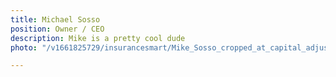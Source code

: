 ```yaml
---
title: Michael Sosso
position: Owner / CEO
description: Mike is a pretty cool dude
photo: "/v1661825729/insurancesmart/Mike_Sosso_cropped_at_capital_adjusted_3_ytf8ck.jpg"

---
```

